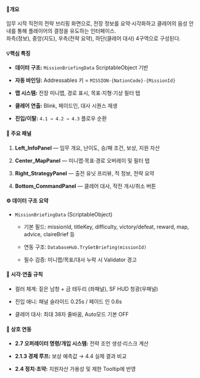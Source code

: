 #### 📍개요

임무 시작 직전의 전략 브리핑 화면으로, 전장 정보를 요약·시각화하고 클레어의 음성 안내를 통해 플레이어의 결정을 유도하는 인터페이스.  
좌측(정보), 중앙(지도), 우측(전략 요약), 하단(클레어 대사) 4구역으로 구성된다.

#### 💡핵심 특징

- **데이터 구조:** `MissionBriefingData` ScriptableObject 기반
    
- **자동 바인딩:** Addressables 키 = `MISSION-{NationCode}-{MissionId}`
    
- **맵 시스템:** 전장 미니맵, 경로 표시, 목표·지형·기상 필터 탭
    
- **클레어 연출:** Blink, 페이드인, 대사 시퀀스 재생
    
- **진입/이탈:** `4.1 → 4.2 → 4.3` 플로우 순환
    

#### 🧩 주요 패널

1. **Left_InfoPanel** — 임무 개요, 난이도, 승/패 조건, 보상, 지원 자산
    
2. **Center_MapPanel** — 미니맵·목표·경로 오버레이 및 필터 탭
    
3. **Right_StrategyPanel** — 출전 유닛 프리뷰, 적 정보, 전략 요약
    
4. **Bottom_CommandPanel** — 클레어 대사, 작전 개시/취소 버튼
    

#### ⚙ 데이터 구조 요약

- `MissionBriefingData` (ScriptableObject)
    
    - 기본 필드: missionId, titleKey, difficulty, victory/defeat, reward, map, advice, claireBrief 등
        
    - 연동 구조: `DatabaseHub.TryGetBriefing(missionId)`
        
    - 필수 검증: 미니맵/목표/대사 누락 시 Validator 경고
        

#### 🧭 시각·연출 규칙

- 컬러 체계: 짙은 남청 + 금 테두리 (좌패널), SF HUD 청광(우패널)
    
- 진입 애니: 패널 슬라이드 0.25s / 페이드 인 0.6s
    
- 클레어 대사: 최대 38자 줄바꿈, Auto모드 기본 OFF
    

#### 🔗 상호 연동

- **2.7 오퍼레이터 명령/개입 시스템:** 전략 조언 생성·리스크 계산
    
- **2.1.3 경제 루프:** 보상 예측값 → 4.4 실제 결과 비교
    
- **2.4 정치·조약:** 지원자산 가용성 및 제한 Tooltip에 반영